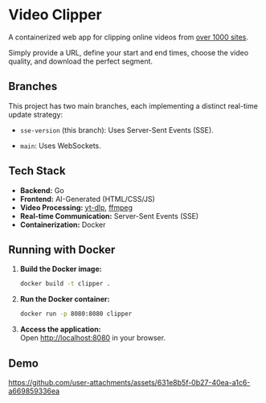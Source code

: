 # Video Clipper

A containerized web app for clipping online videos from [over 1000 sites](https://github.com/yt-dlp/yt-dlp/blob/master/supportedsites.md). 

Simply provide a URL, define your start and end times, choose the video quality, and download the perfect segment.

## Branches

This project has two main branches, each implementing a distinct real-time update strategy:

*   `sse-version` (this branch): Uses Server-Sent Events (SSE).

*   `main`: Uses WebSockets.

## Tech Stack

- **Backend:** Go
- **Frontend:** AI-Generated (HTML/CSS/JS)
- **Video Processing:** [yt-dlp](https://github.com/yt-dlp/yt-dlp), [ffmpeg](https://ffmpeg.org/)
- **Real-time Communication:** Server-Sent Events (SSE) 
- **Containerization:** Docker



## Running with Docker

1. **Build the Docker image:**
   ```sh
   docker build -t clipper .
   ```

2. **Run the Docker container:**
   ```sh
   docker run -p 8080:8080 clipper
   ```

3. **Access the application:**  
   Open [http://localhost:8080](http://localhost:8080) in your browser.

## Demo


https://github.com/user-attachments/assets/631e8b5f-0b27-40ea-a1c6-a669859336ea


